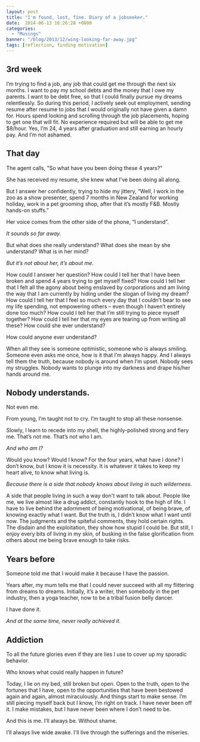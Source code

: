 ```yaml
---
layout: post
title: "I'm found, lost, fine. Diary of a jobseeker."
date:  2014-06-13 16:26:28 +0800
categories:
  - "Musings"
banner: "/blog/2013/12/wing-looking-far-away.jpg"
tags: [reflection, finding motivation]
---
```

## 3rd week

I’m trying to find a job, any job that could get me through the next six months. I want to pay my school debts and the money that I owe my parents. I want to be debt free, so that I could finally pursue my dreams relentlessly. So during this period, I actively seek out employment, sending resume after resume to jobs that I would originally not have given a damn for. Hours spend looking and scrolling through the job placements, hoping to get one that will fit. No experience required but will be able to get me $8/hour. Yes, I’m 24, 4 years after graduation and still earning an hourly pay. And I’m not ashamed.

## That day
The agent calls, "So what have you been doing these 4 years?"

She has received my resume, she knew what I’ve been doing all along.

But I answer her confidently, trying to hide my jittery, “Well, I work in the zoo as a show presenter, spend 7 months in New Zealand for working holiday, work in a pet grooming shop, after that it’s mostly F&B. Mostly hands-on stuffs.”

Her voice comes from the other side of the phone, “I understand”.

_It sounds so far away._

But what does she really understand? What does she mean by she understand? What is in her mind?

_But it’s not about her, it’s about me._

How could I answer her question? How could I tell her that I have been broken and spend 4 years trying to get myself fixed? How could I tell her that I felt all the agony about being enslaved by corporations and am living the way that I am currently by hiding under the slogan of living my dream? How could I tell her that I feel so much every day that I couldn’t bear to see my life spending, not empowering others – even though I haven’t entirely done too much? How could I tell her that I’m still trying to piece myself together? How could I tell her that my eyes are tearing up from writing all these? How could she ever understand?

How could anyone ever understand?

When all they see is someone optimistic, someone who is always smiling. Someone even asks me once, how is it that I’m always happy. And I always tell them the truth, because nobody is around when I’m upset. Nobody sees my struggles. Nobody wants to plunge into my darkness and drape his/her hands around me.

## Nobody understands.
Not even me.

From young, I’m taught not to cry. I’m taught to stop all these nonsense.

Slowly, I learn to recede into my shell, the highly-polished strong and fiery me. That’s not me. That’s not who I am.

_And who am I?_

Would you know? Would I know? For the four years, what have I done? I don’t know, but I know it is necessity. It is whatever it takes to keep my heart alive, to know what living is.

_Because there is a side that nobody knows about living in such wilderness._

A side that people living in such a way don't want to talk about. People like me, we live almost like a drug addict, constantly hook to the high of life. I have to live behind the adornment of being motivational, of being brave, of knowing exactly what I want. But the truth is, I didn’t know what I want until now. The judgments and the spiteful comments, they hold certain rights. The disdain and the exploitation, they show how stupid I could be. But still, I enjoy every bits of living in my skin, of busking in the false glorification from others about me being brave enough to take risks.

## Years before
Someone told me that I would make it because I have the passion.

Years after, my mum tells me that I could never succeed with all my flittering from dreams to dreams. Initially, it’s a writer, then somebody in the pet industry, then a yoga teacher, now to be a tribal fusion belly dancer.

I have done it.

_And at the same time, never really achieved it._

## Addiction
To all the future glories even if they are lies I use to cover up my sporadic behavior.

Who knows what could really happen in future?

Today, I lie on my bed, still broken but open. Open to the truth, open to the fortunes that I have, open to the opportunities that have been bestowed again and again, almost miraculously. And things start to make sense. I’m still piecing myself back but I know, I’m right on track. I have never been off it. I make mistakes, but I have never been where I don’t need to be.

And this is me. I’ll always be. Without shame.

I’ll always live wide awake. I'll live through the sufferings and the miseries.
